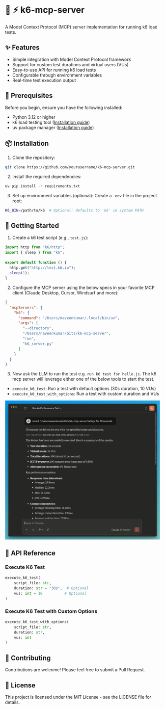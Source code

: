 # 🚀 ⚡️ k6-mcp-server

A Model Context Protocol (MCP) server implementation for running k6 load tests.

## ✨ Features

- Simple integration with Model Context Protocol framework
- Support for custom test durations and virtual users (VUs)
- Easy-to-use API for running k6 load tests
- Configurable through environment variables
- Real-time test execution output

## 🔧 Prerequisites

Before you begin, ensure you have the following installed:

- Python 3.12 or higher
- k6 load testing tool ([Installation guide](https://grafana.com/docs/k6/latest/set-up/install-k6/))
- uv package manager ([Installation guide](https://github.com/astral-sh/uv))

## 📦 Installation

1. Clone the repository:

```bash
git clone https://github.com/yourusername/k6-mcp-server.git
```

2. Install the required dependencies:

```bash
uv pip install -r requirements.txt
```

3. Set up environment variables (optional):
   Create a `.env` file in the project root:

```bash
K6_BIN=/path/to/k6  # Optional: defaults to 'k6' in system PATH
```

## 🚀 Getting Started

1. Create a k6 test script (e.g., `test.js`):

```javascript
import http from "k6/http";
import { sleep } from "k6";

export default function () {
  http.get("http://test.k6.io");
  sleep(1);
}
```

2. Configure the MCP server using the below specs in your favorite MCP client (Claude Desktop, Cursor, Windsurf and more):

```json
{
  "mcpServers": {
    "k6": {
      "command": "/Users/naveenkumar/.local/bin/uv",
      "args": [
        "--directory",
        "/Users/naveenkumar/Gits/k6-mcp-server",
        "run",
        "k6_server.py"
      ]
    }
  }
}

```
3. Now ask the LLM to run the test e.g. `run k6 test for hello.js`. The k6 mcp server will leverage either one of the below tools to start the test.

- `execute_k6_test`: Run a test with default options (30s duration, 10 VUs)
- `execute_k6_test_with_options`: Run a test with custom duration and VUs

![k6-MCP](./images/k6-mcp.png)


## 📝 API Reference

### Execute K6 Test

```python
execute_k6_test(
    script_file: str,
    duration: str = "30s",  # Optional
    vus: int = 10          # Optional
)
```

### Execute K6 Test with Custom Options

```python
execute_k6_test_with_options(
    script_file: str,
    duration: str,
    vus: int
)
```

## 🤝 Contributing

Contributions are welcome! Please feel free to submit a Pull Request.

## 📄 License

This project is licensed under the MIT License - see the LICENSE file for details.
